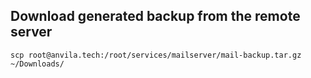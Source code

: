 ## Download generated backup from the remote server
```SH
scp root@anvila.tech:/root/services/mailserver/mail-backup.tar.gz ~/Downloads/
```
